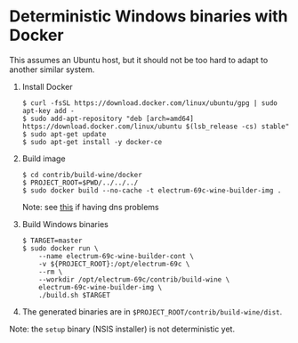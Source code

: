 Deterministic Windows binaries with Docker
==========================================

This assumes an Ubuntu host, but it should not be too hard to adapt to another
similar system.

1. Install Docker

    ```
    $ curl -fsSL https://download.docker.com/linux/ubuntu/gpg | sudo apt-key add -
    $ sudo add-apt-repository "deb [arch=amd64] https://download.docker.com/linux/ubuntu $(lsb_release -cs) stable"
    $ sudo apt-get update
    $ sudo apt-get install -y docker-ce
    ```

2. Build image

    ```
    $ cd contrib/build-wine/docker
    $ PROJECT_ROOT=$PWD/../../../
    $ sudo docker build --no-cache -t electrum-69c-wine-builder-img .
    ```

    Note: see [this](https://stackoverflow.com/a/40516974/7499128) if having dns problems

3. Build Windows binaries

    ```
    $ TARGET=master
    $ sudo docker run \
        --name electrum-69c-wine-builder-cont \
        -v ${PROJECT_ROOT}:/opt/electrum-69c \
        --rm \
        --workdir /opt/electrum-69c/contrib/build-wine \
        electrum-69c-wine-builder-img \
        ./build.sh $TARGET
    ```
4. The generated binaries are in `$PROJECT_ROOT/contrib/build-wine/dist`.



Note: the `setup` binary (NSIS installer) is not deterministic yet.
